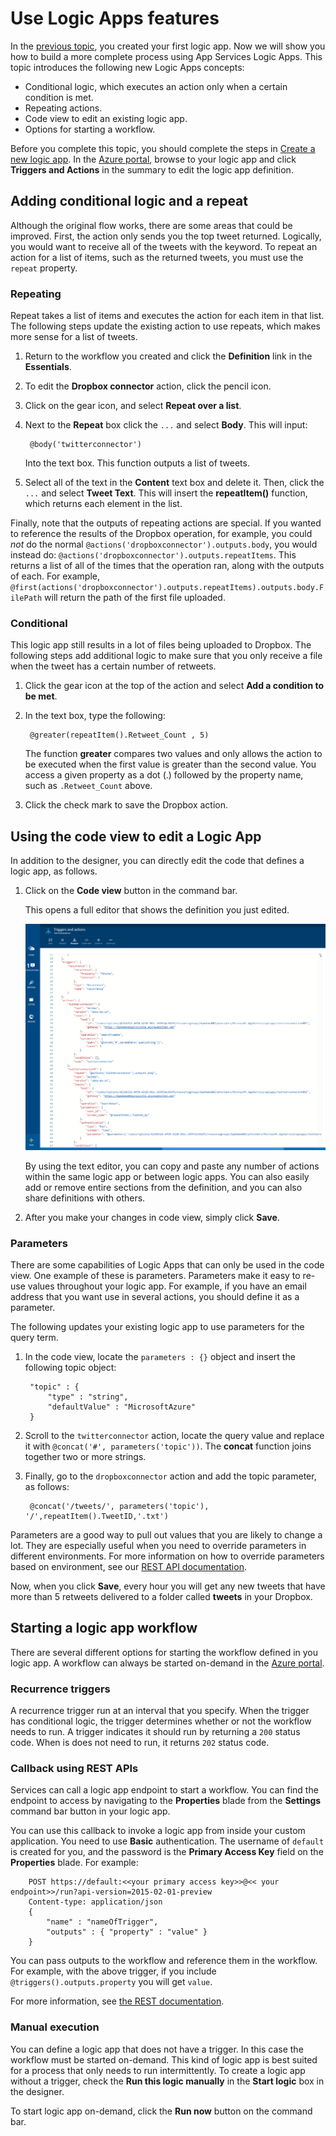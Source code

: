 <properties 
	pageTitle="Use Logic App features" 
	description="Learn how to use the advanced features of logic apps." 
	authors="stepsic-microsoft-com" 
	manager="dwrede" 
	editor="" 
	services="app-service\logic" 
	documentationCenter=""/>

<tags
	ms.service="app-service-logic"
	ms.workload="integration"
	ms.tgt_pltfrm="na"
	ms.devlang="na"
	ms.topic="article"
	ms.date="03/20/2015"
	ms.author="stepsic"/>
	
# Use Logic Apps features

In the [previous topic][Create a new logic app], you created your first logic app. Now we will show you how to build a more complete process using App Services Logic Apps. This topic introduces the following new Logic Apps concepts:

- Conditional logic, which executes an action only when a certain condition is met.
- Repeating actions.
- Code view to edit an existing logic app.
- Options for starting a workflow.

Before you complete this topic, you should complete the steps in [Create a new logic app]. In the [Azure portal], browse to your logic app and click **Triggers and Actions** in the summary to edit the logic app definition.

## Adding conditional logic and a repeat

Although the original flow works, there are some areas that could be improved. First, the action only sends you the top tweet returned. Logically, you would want to receive all of the tweets with the keyword. To repeat an action for a list of items, such as the returned tweets, you must use the `repeat` property.

### Repeating
Repeat takes a list of items and executes the action for each item in that list. The following steps update the existing action to use repeats, which makes more sense for a list of tweets.

1. Return to the workflow you created and click the **Definition** link in the **Essentials**. 

2. To edit the **Dropbox connector** action, click the pencil icon.

3. Click on the gear icon, and select **Repeat over a list**. 
 
2. Next to the **Repeat** box click the `...` and select **Body**. This will input:

    	@body('twitterconnector')

	Into the text box. This function outputs a list of tweets. 

3. Select all of the text in the **Content** text box and delete it. Then, click the `...` and select **Tweet Text**. This will insert the **repeatItem()** function, which returns each element in the list. 

Finally, note that the outputs of repeating actions are special. If you wanted to reference the results of the Dropbox operation, for example, you could *not* do the normal `@actions('dropboxconnector').outputs.body`, you would instead do: `@actions('dropboxconnector').outputs.repeatItems`. This returns a list of all of the times that the operation ran, along with the outputs of each. For example, `@first(actions('dropboxconnector').outputs.repeatItems).outputs.body.FilePath` will return the path of the first file uploaded.

### Conditional
This logic app still results in a lot of files being uploaded to Dropbox. The following steps add additional logic to make sure that you only receive a file when the tweet has a certain number of retweets. 

1. Click the gear icon at the top of the action and select **Add a condition to be met**.

2. In the text box, type the following:

    	@greater(repeatItem().Retweet_Count , 5)
    
	The function **greater** compares two values and only allows the action to be executed when the first value is greater than the second value. You access a given property as a dot (.) followed by the property name, such as `.Retweet_Count` above. 

3. Click the check mark to save the Dropbox action.

## Using the code view to edit a Logic App

In addition to the designer, you can directly edit the code that defines a logic app, as follows. 

1. Click on the **Code view** button in the command bar. 

	This opens a full editor that shows the definition you just edited.

	![Code view](./media/app-service-logic-use-logic-app-features/codeview.png)

    By using the text editor, you can copy and paste any number of actions within the same logic app or between logic apps. You can also easily add or remove entire sections from the definition, and you can also share definitions with others.

2. After you make your changes in code view, simply click **Save**. 

### Parameters
There are some capabilities of Logic Apps that can only be used in the code view. One example of these is parameters. Parameters make it easy to re-use values throughout your logic app. For example, if you have an email address that you want use in several actions, you should define it as a parameter.

The following updates your existing logic app to use parameters for the query term.

1. In the code view, locate the `parameters : {}` object and insert the following topic object:

	    "topic" : {
		    "type" : "string",
		    "defaultValue" : "MicrosoftAzure"
	    }
    
2. Scroll to the `twitterconnector` action, locate the query value and replace it with `@concat('#', parameters('topic'))`.
	The  **concat** function joins together two or more strings. 
 
3. Finally, go to the `dropboxconnector` action and add the topic parameter, as follows:

    	@concat('/tweets/', parameters('topic'), '/',repeatItem().TweetID,'.txt')

Parameters are a good way to pull out values that you are likely to change a lot. They are especially useful when you need to override parameters in different environments. For more information on how to override parameters based on environment, see our [REST API documentation](http://go.microsoft.com/fwlink/?LinkID=525617&clcid=0x409).

Now, when you click **Save**, every hour you will get any new tweets that have more than 5 retweets delivered to a folder called **tweets** in your Dropbox.

## Starting a logic app workflow
There are several different options for starting the workflow defined in you logic app. A workflow can always be started on-demand in the [Azure portal].

### Recurrence triggers
A recurrence trigger run at an interval that you specify. When the trigger has conditional logic, the trigger determines whether or not the workflow needs to run. A trigger indicates it should run by returning a `200` status code. When is does not need to run, it returns `202` status code.

### Callback using REST APIs
Services can call a logic app endpoint to start a workflow. You can find the endpoint to access by navigating to the **Properties** blade from the **Settings** command bar button in your logic app. 

You can use this callback to invoke a logic app from inside your custom application. You need to use **Basic** authentication. The username of `default` is created for you, and the password is the **Primary Access Key** field on the **Properties** blade. For example: 

        POST https://default:<<your primary access key>>@<< your endpoint>>/run?api-version=2015-02-01-preview
        Content-type: application/json
        {
            "name" : "nameOfTrigger",
            "outputs" : { "property" : "value" }
        }

You can pass outputs to the workflow and reference them in the workflow. For example, with the above trigger, if you include `@triggers().outputs.property` you will get `value`.

For more information, see [the REST documentation](http://go.microsoft.com/fwlink/?LinkID=525617&clcid=0x409). 

### Manual execution
You can define a logic app that does not have a trigger. In this case the workflow must be started on-demand. This kind of logic app is best suited for a process that only needs to run intermittently. To create a logic app without a trigger, check the **Run this logic manually** in the **Start logic** box in the designer. 

To start logic app on-demand, click the **Run now** button on the command bar. 

<!-- Shared links -->
[Create a new logic app]: app-service-logic-create-a-logic-app.md
[Azure portal]: https://portal.azure.com